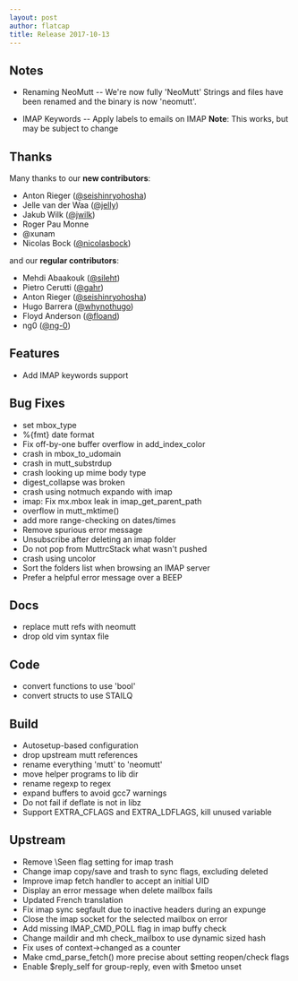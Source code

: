 ```yaml
---
layout: post
author: flatcap
title: Release 2017-10-13
---
```


## Notes

- Renaming NeoMutt -- We're now fully 'NeoMutt'
  Strings and files have been renamed and the binary is now 'neomutt'.

- IMAP Keywords -- Apply labels to emails on IMAP
  **Note**: This works, but may be subject to change

## Thanks

Many thanks to our **new contributors**:

- Anton Rieger ([@seishinryohosha](https://github.com/seishinryohosha))
- Jelle van der Waa ([@jelly](https://github.com/jelly))
- Jakub Wilk ([@jwilk](https://github.com/jwilk))
- Roger Pau Monne
- @xunam
- Nicolas Bock ([@nicolasbock](https://github.com/nicolasbock))

and our **regular contributors**:

- Mehdi Abaakouk ([@sileht](https://github.com/sileht))
- Pietro Cerutti ([@gahr](https://github.com/gahr))
- Anton Rieger ([@seishinryohosha](https://github.com/seishinryohosha))
- Hugo Barrera ([@whynothugo](https://github.com/whynothugo))
- Floyd Anderson ([@floand](https://github.com/floand))
- ng0 ([@ng-0](https://github.com/ng-0))

## Features

- Add IMAP keywords support

## Bug Fixes

- set mbox_type
- %{fmt} date format
- Fix off-by-one buffer overflow in add_index_color
- crash in mbox_to_udomain
- crash in mutt_substrdup
- crash looking up mime body type
- digest_collapse was broken
- crash using notmuch expando with imap
- imap: Fix mx.mbox leak in imap_get_parent_path
- overflow in mutt_mktime()
- add more range-checking on dates/times
- Remove spurious error message
- Unsubscribe after deleting an imap folder
- Do not pop from MuttrcStack what wasn't pushed
- crash using uncolor
- Sort the folders list when browsing an IMAP server
- Prefer a helpful error message over a BEEP

## Docs

- replace mutt refs with neomutt
- drop old vim syntax file

## Code

- convert functions to use 'bool'
- convert structs to use STAILQ

## Build

- Autosetup-based configuration
- drop upstream mutt references
- rename everything 'mutt' to 'neomutt'
- move helper programs to lib dir
- rename regexp to regex
- expand buffers to avoid gcc7 warnings
- Do not fail if deflate is not in libz
- Support EXTRA_CFLAGS and EXTRA_LDFLAGS, kill unused variable

## Upstream

- Remove \Seen flag setting for imap trash
- Change imap copy/save and trash to sync flags, excluding deleted
- Improve imap fetch handler to accept an initial UID
- Display an error message when delete mailbox fails
- Updated French translation
- Fix imap sync segfault due to inactive headers during an expunge
- Close the imap socket for the selected mailbox on error
- Add missing IMAP_CMD_POLL flag in imap buffy check
- Change maildir and mh check_mailbox to use dynamic sized hash
- Fix uses of context->changed as a counter
- Make cmd_parse_fetch() more precise about setting reopen/check flags
- Enable $reply_self for group-reply, even with $metoo unset

